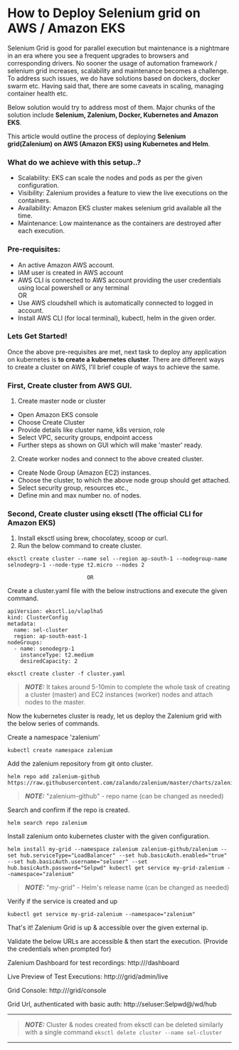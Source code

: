 # How to Deploy Selenium grid on AWS / Amazon EKS 
  Selenium Grid is good for parallel execution but maintenance is a nightmare in an era where you see a frequent upgrades to browsers and corresponding drivers. No sooner the usage of automation framework / selenium grid increases, scalability and maintenance becomes a challenge. To address such issues, we do have solutions based on dockers, docker swarm etc. Having said that, there are some caveats in scaling, managing container health etc.

Below solution would try to address most of them. Major chunks of the solution include **Selenium, Zalenium, Docker, Kubernetes and Amazon EKS**.

This article would outline the process of deploying **Selenium grid(Zalenium) on AWS (Amazon EKS) using Kubernetes and Helm**.

### What do we achieve with this setup..?
- Scalability: EKS can scale the nodes and pods as per the given configuration.
- Visibility: Zalenium provides a feature to view the live executions on the containers.
- Availability: Amazon EKS cluster makes selenium grid available all the time.
- Maintenance: Low maintenance as the containers are destroyed after each execution.
### Pre-requisites:
- An active Amazon AWS account.
- IAM user is created in AWS account
- AWS CLI is connected to AWS account providing the user credentials using local powershell or any terminal  
                                                            OR
- Use AWS cloudshell which is automatically connected to logged in account.
- Install AWS CLI (for local terminal), kubectl, helm in the given order.

### Lets Get Started!
Once the above pre-requisites are met, next task to deploy any application on kubernetes is **to create a kubernetes cluster**. There are different ways to create a cluster on AWS, I'll brief couple of ways to achieve the same.

### First, Create cluster from AWS GUI.

1. Create master node or cluster 
  - Open Amazon EKS console
  - Choose Create Cluster
  - Provide details like cluster name, k8s version, role
  - Select VPC, security groups, endpoint access
  - Further steps as shown on GUI which will make 'master' ready.
2. Create worker nodes and connect to the above created cluster.
- Create Node Group (Amazon EC2) instances.
- Choose the cluster, to which the above node group should get attached.
- Select security group, resources etc.,
- Define min and max number no. of nodes.

### Second, Create cluster using eksctl (The official CLI for Amazon EKS)
1. Install eksctl using brew, chocolatey, scoop or curl.
2. Run the below command to create cluster.

```eksctl create cluster --name sel --region ap-south-1 --nodegroup-name selnodegrp-1 --node-type t2.micro --nodes 2```

                             OR

Create a cluster.yaml file with the below instructions and execute the given command.
```
apiVersion: eksctl.io/vlaplha5
kind: ClusterConfig
metadata:
  name: sel-cluster
  region: ap-south-east-1
nodeGroups:
  - name: senodegrp-1
    instanceType: t2.medium
    desiredCapacity: 2
```
```eksctl create cluster -f cluster.yaml```


> **_NOTE:_**  It takes around 5-10min to complete the whole task of creating a cluster (master) and EC2 instances (worker) nodes and attach nodes to the master.

Now the kubernetes cluster is ready, let us deploy the Zalenium grid with the below series of commands.

Create a namespace 'zalenium'
```
kubectl create namespace zalenium
```

Add the zalenium repository from git onto cluster.
```
helm repo add zalenium-github https://raw.githubusercontent.com/zalando/zalenium/master/charts/zalenium
```
> **_NOTE:_** "zalenium-github" - repo name (can be changed as needed)

Search and confirm if the repo is created.
```
helm search repo zalenium
```
Install zalenium onto kubernetes cluster with the given configuration.
```
helm install my-grid --namespace zalenium zalenium-github/zalenium --set hub.serviceType="LoadBalancer" --set hub.basicAuth.enabled="true" --set hub.basicAuth.username="seluser" --set hub.basicAuth.password="Selpwd" kubectl get service my-grid-zalenium --namespace="zalenium"
```
> **_NOTE:_** "my-grid" - Helm's release name (can be changed as needed)

Verify if the service is created and up
```
kubectl get service my-grid-zalenium --namespace="zalenium"
```

That's it! Zalenium Grid is up & accessible over the given external ip.

Validate the below URLs are accessible & then start the execution.
(Provide the credentials when prompted for)

Zalenium Dashboard for test recordings: http://<ExternalIP>/dashboard

Live Preview of Test Executions: http://<ExternalIP>/grid/admin/live

Grid Console: http://<ExternalIP>/grid/console

Grid Url, authenticated with basic auth: http://seluser:Selpwd@<ExternalIP>/wd/hub

---
> **_NOTE:_**
Cluster & nodes created from eksctl can be deleted similarly with a single command 
```eksctl delete cluster --name sel-cluster```
---
